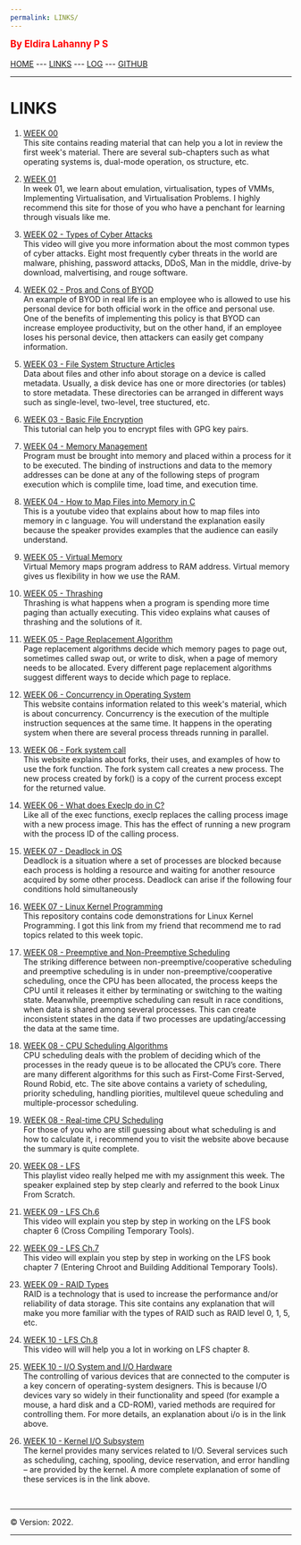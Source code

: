 ```yaml
---
permalink: LINKS/
---
```

<span style="color:red; font-weight:bold; font-size:larger;">By Eldira Lahanny P S </span>
<br><br>
[HOME](https://eldiralps.github.io/os222/) ---
[LINKS](https://eldiralps.github.io/os222/LINKS/) ---
[LOG](https://eldiralps.github.io/os222/TXT/mylog.txt) ---
[GITHUB](https://github.com/eldiralps/os222)
<br>
<hr>

# LINKS

1. [WEEK 00](https://www.notion.so/Lecture-01-Introduction-6a6c00684cc5412a93f430014a9a81e5#971b70590fad4c37861c4c37d0524b14)<br>
This site contains reading material that can help you a lot in review the first week's material. 
There are several sub-chapters such as what operating systems is, dual-mode operation, os structure, etc.

2. [WEEK 01](https://www.notion.so/Lecture-02-Virtual-Machines-b1c91dde244f43c686fd86fd9978abb8) <br>
In week 01, we learn about emulation, virtualisation, types of VMMs, Implementing Virtualisation, and Virtualisation Problems.
I highly recommend this site for those of you who have a penchant for learning through visuals like me.

3. [WEEK 02 - Types of Cyber Attacks](https://www.youtube.com/watch?v=Dk-ZqQ-bfy4) <br>
This video will give you more information about the most common types of cyber attacks. Eight most frequently cyber threats in the world are malware, phishing, password attacks, DDoS, Man in the middle, drive-by download, malvertising, and rouge software.

4. [WEEK 02 - Pros and Cons of BYOD](https://www.youtube.com/watch?v=kVNDl7ig1mk) <br>
An example of BYOD in real life is an employee who is allowed to use his personal device for both official work in the office and personal use. One of the benefits of implementing this policy is that BYOD can increase employee productivity, but on the other hand, if an employee loses his personal device, then attackers can easily get company information.

5. [WEEK 03 - File System Structure Articles](https://www.notion.so/Lecture-20-File-System-Structure-and-File-Links-f84da2a1bfe24d129f6e07620084ee68) <br>
Data about files and other info about storage on a device is called metadata. Usually, a disk device has one or more directories (or tables) to store metadata. These directories can be arranged in different ways such as single-level, two-level, tree stuctured, etc.

7. [WEEK 03 - Basic File Encryption](https://www.youtube.com/watch?v=DMGIlj7u7Eo) <br>
This tutorial can help you to encrypt files with GPG key pairs.

8. [WEEK 04 - Memory Management](https://www.massey.ac.nz/~mjjohnso/notes/59305/mod8.html) <br>
Program must be brought into memory and placed within a process for it to be executed. The binding of instructions and data to the memory addresses can be done at any of the following steps of program execution which is complile time, load time, and execution time.

9. [WEEK 04 - How to Map Files into Memory in C](https://www.youtube.com/watch?v=m7E9piHcfr4) <br>
 This is a youtube video that explains about how to map files into memory in c language. You will understand the explanation easily because the speaker provides examples that the audience can easily understand.
 
10. [WEEK 05 - Virtual Memory](https://www.youtube.com/watch?v=qlH4-oHnBb8) <br>
Virtual Memory maps program address to RAM address. Virtual memory gives us flexibility in how we use the RAM.

12. [WEEK 05 - Thrashing](https://www.youtube.com/watch?v=vtyXZWp9Fsk) <br>
Thrashing is what happens when a program is spending more time paging than actually executing. This video explains what causes of thrashing and the solutions of it.

13. [WEEK 05 - Page Replacement Algorithm](https://www.youtube.com/watch?v=2XMVk5YA7vA) <br>
Page replacement algorithms decide which memory pages to page out, sometimes called swap out, or write to disk, when a page of memory needs to be allocated. Every different page replacement algorithms suggest different ways to decide which page to replace.

14. [WEEK 06 - Concurrency in Operating System](https://www.geeksforgeeks.org/concurrency-in-operating-system/#:~:text=Concurrency%20is%20the%20execution%20of,shared%20memory%20or%20message%20passing.) <br>
This website contains information related to this week's material, which is about concurrency. Concurrency is the execution of the multiple instruction sequences at the same time. It happens in the operating system when there are several process threads running in parallel.

16. [WEEK 06 - Fork system call](https://www.geeksforgeeks.org/fork-system-call/) <br>
This website explains about forks, their uses, and examples of how to use the fork function. The fork system call creates a new process. The new process created by fork() is a copy of the current process except for the returned value.

17. [WEEK 06 - What does Execlp do in C?](https://support.sas.com/documentation/onlinedoc/ccompiler/doc/lr2/execlp.htm) <br>
Like all of the exec functions, execlp replaces the calling process image with a new process image. This has the effect of running a new program with the process ID of the calling process.

18. [WEEK 07 - Deadlock in OS](https://www.geeksforgeeks.org/introduction-of-deadlock-in-operating-system/) <br>
Deadlock is a situation where a set of processes are blocked because each process is holding a resource and waiting for another resource acquired by some other process. Deadlock can arise if the following four conditions hold simultaneously

19. [WEEK 07 - Linux Kernel Programming](https://github.com/PacktPublishing/Linux-Kernel-Programming-Part-2) <br>
This repository contains code demonstrations for Linux Kernel Programming. I got this link from my friend that recommend me to rad topics related to this week topic.

20. [WEEK 08 - Preemptive and Non-Preemptive Scheduling](https://www.youtube.com/watch?v=4DhFmL-6SDA) <br>
The striking difference between non-preemptive/cooperative scheduling and preemptive scheduling is in under non-preemptive/cooperative scheduling, once the CPU has been allocated, the process keeps the CPU until it releases it either by terminating or switching to the waiting state. Meanwhile, preemptive scheduling can result in race conditions, when data is shared among several processes. This can create inconsistent states in the data if two processes are updating/accessing the data at the same time.

22. [WEEK 08 - CPU Scheduling Algorithms](https://www.notion.so/Lecture-11-CPU-Scheduling-Algorithms-0dcfb5651d144b478d76788fbf1d5807) <br>
CPU scheduling deals with the problem of deciding which of the processes in the ready queue is to be allocated the CPU’s core. There are many different algorithms for this such as First-Come First-Served, Round Robid, etc. The site above contains a variety of scheduling, priority scheduling, handling piorities, multilevel queue scheduling and multiple-processor scheduling.

23. [WEEK 08 - Real-time CPU Scheduling](https://www.notion.so/Lecture-12-Real-time-CPU-Scheduling-4584438900fd4467a861afbcce04c3c5) <br>
For those of you who are still guessing about what scheduling is and how to calculate it, i recommend you to visit the website above because the summary is quite complete.

25. [WEEK 08 - LFS](https://www.youtube.com/watch?v=7ukLbyTTwGo&list=PLyc5xVO2uDsDlbR_LTP37nG6g4vbSSxSZ) <br>
This playlist video really helped me with my assignment this week. The speaker explained step by step clearly and referred to the book Linux From Scratch.

26. [WEEK 09 - LFS Ch.6](https://www.youtube.com/watch?v=0745lbRUGVE) <br>
This video will explain you step by step in working on the LFS book chapter 6 (Cross Compiling Temporary Tools). 

28. [WEEK 09 - LFS Ch.7](https://www.youtube.com/watch?v=zzxqYGHcL2c) <br>
This video will explain you step by step in working on the LFS book chapter 7 (Entering Chroot and Building Additional Temporary Tools). 

30. [WEEK 09 - RAID Types](https://www.prepressure.com/library/technology/raid) <br>
RAID is a technology that is used to increase the performance and/or reliability of data storage. This site contains any explanation that will make you more familiar with the types of RAID such as RAID level 0, 1, 5, etc.

31. [WEEK 10 - LFS Ch.8](https://www.youtube.com/watch?v=vsPnrirvSnQ) <br>
This video will  will help you a lot in working on LFS chapter 8.

32. [WEEK 10 - I/O System and I/O Hardware](https://www.w3schools.in/operating-system/input-output) <br>
The controlling of various devices that are connected to the computer is a key concern of operating-system designers. This is because I/O devices vary so widely in their functionality and speed (for example a mouse, a hard disk and a CD-ROM), varied methods are required for controlling them. For more details, an explanation about i/o is in the link above.

33. [WEEK 10 - Kernel I/O Subsystem](https://www.geeksforgeeks.org/kernel-i-o-subsystem-in-operating-system/) <br>
The kernel provides many services related to I/O. Several services such as scheduling, caching, spooling, device reservation, and error handling – are provided by the kernel. A more complete explanation of some of these services is in the link above.

<br>
<hr>
&copy; Version: 2022.
<hr>
<br>

